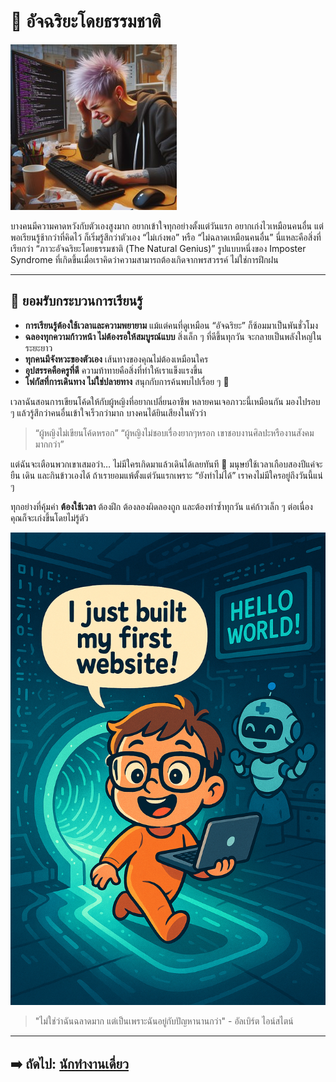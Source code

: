 # 🧠 อัจฉริยะโดยธรรมชาติ

![The Natural Genius](assets/naturalgenius.jpg)

บางคนมีความคาดหวังกับตัวเองสูงมาก อยากเข้าใจทุกอย่างตั้งแต่วันแรก อยากเก่งไวเหมือนคนอื่น แต่พอเรียนรู้ช้ากว่าที่คิดไว้ ก็เริ่มรู้สึกว่าตัวเอง “ไม่เก่งพอ” หรือ “ไม่ฉลาดเหมือนคนอื่น” นี่แหละคือสิ่งที่เรียกว่า “ภาวะอัจฉริยะโดยธรรมชาติ (The Natural Genius)” รูปแบบหนึ่งของ Imposter Syndrome ที่เกิดขึ้นเมื่อเราคิดว่าความสามารถต้องเกิดจากพรสวรรค์ ไม่ใช่การฝึกฝน

---

## 🌟 ยอมรับกระบวนการเรียนรู้

* **การเรียนรู้ต้องใช้เวลาและความพยายาม** แม้แต่คนที่ดูเหมือน “อัจฉริยะ” ก็ซ้อมมาเป็นพันชั่วโมง
* **ฉลองทุกความก้าวหน้า ไม่ต้องรอให้สมบูรณ์แบบ** สิ่งเล็ก ๆ ที่ดีขึ้นทุกวัน จะกลายเป็นพลังใหญ่ในระยะยาว
* **ทุกคนมีจังหวะของตัวเอง** เส้นทางของคุณไม่ต้องเหมือนใคร
* **อุปสรรคคือครูที่ดี** ความท้าทายคือสิ่งที่ทำให้เราแข็งแรงขึ้น
* **โฟกัสที่การเดินทาง ไม่ใช่ปลายทาง** สนุกกับการค้นพบไปเรื่อย ๆ 🌱

เวลาฉันสอนการเขียนโค้ดให้กับผู้หญิงที่อยากเปลี่ยนอาชีพ หลายคนเจอภาวะนี้เหมือนกัน มองไปรอบ ๆ แล้วรู้สึกว่าคนอื่นเข้าใจเร็วกว่ามาก บางคนได้ยินเสียงในหัวว่า
> “ผู้หญิงไม่เขียนโค้ดหรอก”
> “ผู้หญิงไม่ชอบเรื่องยากๆหรอก เขาชอบงานศิลปะหรืองานสังคมมากกว่า”

แต่ฉันจะเตือนพวกเขาเสมอว่า… ไม่มีใครเกิดมาแล้วเดินได้เลยทันที 👶 มนุษย์ใช้เวลาเกือบสองปีแค่จะยืน เดิน และกินข้าวเองได้ ถ้าเรายอมแพ้ตั้งแต่วันแรกเพราะ “ยังทำไม่ได้” เราคงไม่มีใครอยู่ถึงวันนี้แน่ ๆ

ทุกอย่างที่คุ้มค่า **ต้องใช้เวลา** ต้องฝึก ต้องลองผิดลองถูก และต้องทำซ้ำทุกวัน แค่ก้าวเล็ก ๆ ต่อเนื่อง คุณก็จะเก่งขึ้นโดยไม่รู้ตัว


![Creative Learning](assets/walkedout1.png)

> "ไม่ใช่ว่าฉันฉลาดมาก แต่เป็นเพราะฉันอยู่กับปัญหานานกว่า" - อัลเบิร์ต ไอน์สไตน์

---

## ➡️ ถัดไป: [นักทำงานเดี่ยว](the-soloist.md)
